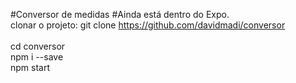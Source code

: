 #Conversor de medidas
#Ainda está dentro do Expo.
<br/>
clonar o projeto:
git clone https://github.com/davidmadi/conversor
<br/>
<br/>
cd conversor
<br/>
npm i --save
<br/>
npm start
<br/>
<br/>
